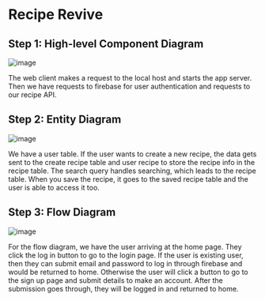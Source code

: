 # Recipe Revive

## Step 1: High-level Component Diagram

![image](https://github.com/riazahmed01/Recipe-Revive/assets/50673480/38b37bc9-b0ef-4a1f-b51e-a1f1d2cb252f)

The web client makes a request to the local host and starts the app server. Then we have requests to firebase for user authentication and requests to our recipe API.

## Step 2: Entity Diagram

![image](https://github.com/riazahmed01/Recipe-Revive/assets/50673480/f9ed59f7-6094-48f2-8739-ff22f2d29851)

We have a user table. If the user wants to create a new recipe, the data gets sent to the create recipe table and user recipe to store the recipe info in the recipe table. The search query handles searching, which leads to the recipe table. When you save the recipe, it goes to the saved recipe table and the user is able to access it too.

## Step 3: Flow Diagram

![image](https://github.com/riazahmed01/Recipe-Revive/assets/50673480/248dea7d-e8cf-43d1-b410-1096dd10377e)

For the flow diagram, we have the user arriving at the home page. They click the log in button to go to the login page. If the user is existing user, then they can submit email and password to log in through firebase and would be returned to home. Otherwise the user will click a button to go to the sign up page and submit details to make an account. After the submission goes through, they will be logged in and returned to home.

